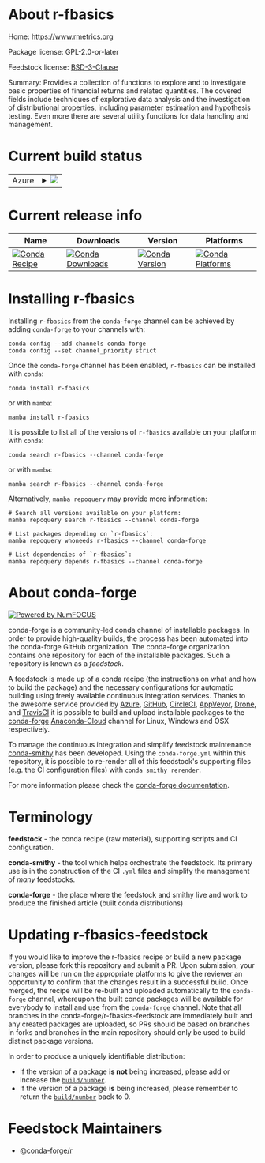 About r-fbasics
===============

Home: https://www.rmetrics.org

Package license: GPL-2.0-or-later

Feedstock license: [BSD-3-Clause](https://github.com/conda-forge/r-fbasics-feedstock/blob/main/LICENSE.txt)

Summary: Provides a collection of functions to  explore and to investigate basic properties of financial returns  and related quantities. The covered fields include techniques of explorative data analysis and the investigation of distributional properties, including parameter estimation and hypothesis testing. Even more there are several utility functions for data handling and management.

Current build status
====================


<table>
    
  <tr>
    <td>Azure</td>
    <td>
      <details>
        <summary>
          <a href="https://dev.azure.com/conda-forge/feedstock-builds/_build/latest?definitionId=1129&branchName=main">
            <img src="https://dev.azure.com/conda-forge/feedstock-builds/_apis/build/status/r-fbasics-feedstock?branchName=main">
          </a>
        </summary>
        <table>
          <thead><tr><th>Variant</th><th>Status</th></tr></thead>
          <tbody><tr>
              <td>linux_64_r_base4.1</td>
              <td>
                <a href="https://dev.azure.com/conda-forge/feedstock-builds/_build/latest?definitionId=1129&branchName=main">
                  <img src="https://dev.azure.com/conda-forge/feedstock-builds/_apis/build/status/r-fbasics-feedstock?branchName=main&jobName=linux&configuration=linux_64_r_base4.1" alt="variant">
                </a>
              </td>
            </tr><tr>
              <td>linux_64_r_base4.2</td>
              <td>
                <a href="https://dev.azure.com/conda-forge/feedstock-builds/_build/latest?definitionId=1129&branchName=main">
                  <img src="https://dev.azure.com/conda-forge/feedstock-builds/_apis/build/status/r-fbasics-feedstock?branchName=main&jobName=linux&configuration=linux_64_r_base4.2" alt="variant">
                </a>
              </td>
            </tr><tr>
              <td>osx_64_r_base4.1</td>
              <td>
                <a href="https://dev.azure.com/conda-forge/feedstock-builds/_build/latest?definitionId=1129&branchName=main">
                  <img src="https://dev.azure.com/conda-forge/feedstock-builds/_apis/build/status/r-fbasics-feedstock?branchName=main&jobName=osx&configuration=osx_64_r_base4.1" alt="variant">
                </a>
              </td>
            </tr><tr>
              <td>osx_64_r_base4.2</td>
              <td>
                <a href="https://dev.azure.com/conda-forge/feedstock-builds/_build/latest?definitionId=1129&branchName=main">
                  <img src="https://dev.azure.com/conda-forge/feedstock-builds/_apis/build/status/r-fbasics-feedstock?branchName=main&jobName=osx&configuration=osx_64_r_base4.2" alt="variant">
                </a>
              </td>
            </tr><tr>
              <td>win_64</td>
              <td>
                <a href="https://dev.azure.com/conda-forge/feedstock-builds/_build/latest?definitionId=1129&branchName=main">
                  <img src="https://dev.azure.com/conda-forge/feedstock-builds/_apis/build/status/r-fbasics-feedstock?branchName=main&jobName=win&configuration=win_64_" alt="variant">
                </a>
              </td>
            </tr>
          </tbody>
        </table>
      </details>
    </td>
  </tr>
</table>

Current release info
====================

| Name | Downloads | Version | Platforms |
| --- | --- | --- | --- |
| [![Conda Recipe](https://img.shields.io/badge/recipe-r--fbasics-green.svg)](https://anaconda.org/conda-forge/r-fbasics) | [![Conda Downloads](https://img.shields.io/conda/dn/conda-forge/r-fbasics.svg)](https://anaconda.org/conda-forge/r-fbasics) | [![Conda Version](https://img.shields.io/conda/vn/conda-forge/r-fbasics.svg)](https://anaconda.org/conda-forge/r-fbasics) | [![Conda Platforms](https://img.shields.io/conda/pn/conda-forge/r-fbasics.svg)](https://anaconda.org/conda-forge/r-fbasics) |

Installing r-fbasics
====================

Installing `r-fbasics` from the `conda-forge` channel can be achieved by adding `conda-forge` to your channels with:

```
conda config --add channels conda-forge
conda config --set channel_priority strict
```

Once the `conda-forge` channel has been enabled, `r-fbasics` can be installed with `conda`:

```
conda install r-fbasics
```

or with `mamba`:

```
mamba install r-fbasics
```

It is possible to list all of the versions of `r-fbasics` available on your platform with `conda`:

```
conda search r-fbasics --channel conda-forge
```

or with `mamba`:

```
mamba search r-fbasics --channel conda-forge
```

Alternatively, `mamba repoquery` may provide more information:

```
# Search all versions available on your platform:
mamba repoquery search r-fbasics --channel conda-forge

# List packages depending on `r-fbasics`:
mamba repoquery whoneeds r-fbasics --channel conda-forge

# List dependencies of `r-fbasics`:
mamba repoquery depends r-fbasics --channel conda-forge
```


About conda-forge
=================

[![Powered by
NumFOCUS](https://img.shields.io/badge/powered%20by-NumFOCUS-orange.svg?style=flat&colorA=E1523D&colorB=007D8A)](https://numfocus.org)

conda-forge is a community-led conda channel of installable packages.
In order to provide high-quality builds, the process has been automated into the
conda-forge GitHub organization. The conda-forge organization contains one repository
for each of the installable packages. Such a repository is known as a *feedstock*.

A feedstock is made up of a conda recipe (the instructions on what and how to build
the package) and the necessary configurations for automatic building using freely
available continuous integration services. Thanks to the awesome service provided by
[Azure](https://azure.microsoft.com/en-us/services/devops/), [GitHub](https://github.com/),
[CircleCI](https://circleci.com/), [AppVeyor](https://www.appveyor.com/),
[Drone](https://cloud.drone.io/welcome), and [TravisCI](https://travis-ci.com/)
it is possible to build and upload installable packages to the
[conda-forge](https://anaconda.org/conda-forge) [Anaconda-Cloud](https://anaconda.org/)
channel for Linux, Windows and OSX respectively.

To manage the continuous integration and simplify feedstock maintenance
[conda-smithy](https://github.com/conda-forge/conda-smithy) has been developed.
Using the ``conda-forge.yml`` within this repository, it is possible to re-render all of
this feedstock's supporting files (e.g. the CI configuration files) with ``conda smithy rerender``.

For more information please check the [conda-forge documentation](https://conda-forge.org/docs/).

Terminology
===========

**feedstock** - the conda recipe (raw material), supporting scripts and CI configuration.

**conda-smithy** - the tool which helps orchestrate the feedstock.
                   Its primary use is in the construction of the CI ``.yml`` files
                   and simplify the management of *many* feedstocks.

**conda-forge** - the place where the feedstock and smithy live and work to
                  produce the finished article (built conda distributions)


Updating r-fbasics-feedstock
============================

If you would like to improve the r-fbasics recipe or build a new
package version, please fork this repository and submit a PR. Upon submission,
your changes will be run on the appropriate platforms to give the reviewer an
opportunity to confirm that the changes result in a successful build. Once
merged, the recipe will be re-built and uploaded automatically to the
`conda-forge` channel, whereupon the built conda packages will be available for
everybody to install and use from the `conda-forge` channel.
Note that all branches in the conda-forge/r-fbasics-feedstock are
immediately built and any created packages are uploaded, so PRs should be based
on branches in forks and branches in the main repository should only be used to
build distinct package versions.

In order to produce a uniquely identifiable distribution:
 * If the version of a package **is not** being increased, please add or increase
   the [``build/number``](https://docs.conda.io/projects/conda-build/en/latest/resources/define-metadata.html#build-number-and-string).
 * If the version of a package **is** being increased, please remember to return
   the [``build/number``](https://docs.conda.io/projects/conda-build/en/latest/resources/define-metadata.html#build-number-and-string)
   back to 0.

Feedstock Maintainers
=====================

* [@conda-forge/r](https://github.com/conda-forge/r/)

